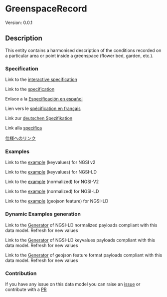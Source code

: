 # GreenspaceRecord
Version: 0.0.1

## Description 

This entity contains a harmonised description of the conditions recorded on a particular area or point inside a greenspace (flower bed, garden, etc.).
### Specification

Link to the [interactive specification](https://swagger.lab.fiware.org/?url=https://smart-data-models.github.io/dataModel.ParksAndGardens/GreenspaceRecord/swagger.yaml)

Link to the [specification](https://github.com/smart-data-models/dataModel.ParksAndGardens/blob/master/GreenspaceRecord/doc/spec.md)

Enlace a la [Especificación en español](https://github.com/smart-data-models/dataModel.ParksAndGardens/blob/master/GreenspaceRecord/doc/spec_ES.md)

Lien vers le [spécification en français](https://github.com/smart-data-models/dataModel.ParksAndGardens/blob/master/GreenspaceRecord/doc/spec_FR.md)

Link zur [deutschen Spezifikation](https://github.com/smart-data-models/dataModel.ParksAndGardens/blob/master/GreenspaceRecord/doc/spec_DE.md)

Link alla [specifica](https://github.com/smart-data-models/dataModel.ParksAndGardens/blob/master/GreenspaceRecord/doc/spec_IT.md)

[仕様へのリンク](https://github.com/smart-data-models/dataModel.ParksAndGardens/blob/master/GreenspaceRecord/doc/spec_JA.md)
### Examples

Link to the [example](https://smart-data-models.github.io/dataModel.ParksAndGardens/GreenspaceRecord/examples/example.json) (keyvalues) for NGSI v2

Link to the [example](https://smart-data-models.github.io/dataModel.ParksAndGardens/GreenspaceRecord/examples/example.jsonld) (keyvalues) for NGSI-LD

Link to the [example](https://smart-data-models.github.io/dataModel.ParksAndGardens/GreenspaceRecord/examples/example-normalized.json) (normalized) for NGSI-V2

Link to the [example](https://smart-data-models.github.io/dataModel.ParksAndGardens/GreenspaceRecord/examples/example-normalized.jsonld) (normalized) for NGSI-LD

Link to the [example](https://smart-data-models.github.io/dataModel.ParksAndGardens/GreenspaceRecord/examples/example-geojsonfeature.json) (geojson feature) for NGSI-LD
### Dynamic Examples generation

Link to the [Generator](https://smartdatamodels.org/extra/ngsi-ld_generator.php?schemaUrl=https://raw.githubusercontent.com/smart-data-models/dataModel.ParksAndGardens/master/GreenspaceRecord/schema.json&email=info@smartdatamodels.org) of NGSI-LD normalized payloads compliant with this data model. Refresh for new values

Link to the [Generator](https://smartdatamodels.org/extra/ngsi-ld_generator_keyvalues.php?schemaUrl=https://raw.githubusercontent.com/smart-data-models/dataModel.ParksAndGardens/master/GreenspaceRecord/schema.json&email=info@smartdatamodels.org) of NGSI-LD keyvalues payloads compliant with this data model. Refresh for new values

Link to the [Generator](https://smartdatamodels.org/extra/geojson_features_generator.php?schemaUrl=https://raw.githubusercontent.com/smart-data-models/dataModel.ParksAndGardens/master/GreenspaceRecord/schema.json&email=info@smartdatamodels.org) of geojson feature format payloads compliant with this data model. Refresh for new values
### Contribution

 If you have any issue on this data model you can raise an [issue](https://github.com/smart-data-models/dataModel.ParksAndGardens/issues)  or contribute with a [PR](https://github.com/smart-data-models/dataModel.ParksAndGardens/pulls)